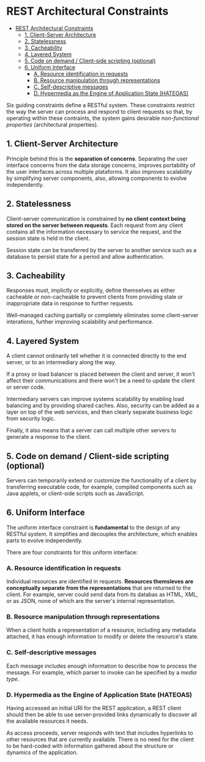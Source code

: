 # REST Architectural Constraints

- [REST Architectural Constraints](#rest-architectural-constraints)
  - [1. Client-Server Architecture](#1-client-server-architecture)
  - [2. Statelessness](#2-statelessness)
  - [3. Cacheability](#3-cacheability)
  - [4. Layered System](#4-layered-system)
  - [5. Code on demand / Client-side scripting (optional)](#5-code-on-demand--client-side-scripting-optional)
  - [6. Uniform Interface](#6-uniform-interface)
    - [A. Resource identification in requests](#a-resource-identification-in-requests)
    - [B. Resource manipulation through representations](#b-resource-manipulation-through-representations)
    - [C. Self-descriptive messages](#c-self-descriptive-messages)
    - [D. Hypermedia as the Engine of Application State (HATEOAS)](#d-hypermedia-as-the-engine-of-application-state-hateoas)

Six guiding constraints define a RESTful system. These constraints restrict the way the server can process and respond to client requests so that, by operating within these contraints, the system gains desirable _non-functional properties_ (architectural properties).

## 1. Client-Server Architecture

Principle behind this is the __separation of concerns__. Separating the user interface concerns from the data storage concerns, improves portability of the user interfaces across multiple plataforms. It also improves scalability by simplifying server components, also, allowing components to evolve independently.

## 2. Statelessness

Client-server communication is constrained by __no client context being stored on the server between requests__. Each request from any client contains all the information necessary to service the request, and the session state is held in the client.

Session state can be transferred by the server to another service such as a database to persist state for a period and allow authentication.

## 3. Cacheability

Responses must, implictly or explicitly, define themselves as either cacheable or non-cacheable to prevent clients from providing stale or inappropriate data in response to further requests.

Well-managed caching partially or completely eliminates some client-server interations, further improving scalability and performance.

## 4. Layered System

A client cannot ordinarily tell whether it is connected directly to the end server, or to an intermediary along the way.

If a proxy or load balancer is placed between the client and server, it won't affect their communications and there won't be a need to update the client or server code.

Intermediary servers can improve systems scalability by enabling load balancing and by providing shared caches. Also, security can be added as a layer on top of the web services, and then clearly separate business logic from security logic.

Finally, it also means that a server can call multiple other servers to generate a response to the client.

## 5. Code on demand / Client-side scripting (optional)

Servers can temporarily extend or customize the functionality of a client by transferring executable code, for example, compiled components such as Java applets, or client-side scripts such as JavaScript.

## 6. Uniform Interface

The uniform interface constraint is __fundamental__ to the design of any RESTful system. It simplifies and decouples the architecture, which enables parts to evolve independently.

There are four constraints for this uniform interface:

### A. Resource identification in requests

Individual resources are identified in requests. __Resources themsleves are conceptually separate from the representations__ that are returned to the client. For example, server could send data from its databas as HTML, XML, or as JSON, none of which are the server's internal representation.

### B. Resource manipulation through representations

When a client holds a representation of a resource, including any metadata attached, it has enough information to modify or delete the resource's state.

### C. Self-descriptive messages

Each message includes enough information to describe how to process the message. For example, which parser to invoke can be specified by a _media type_.

### D. Hypermedia as the Engine of Application State (HATEOAS)

Having accessed an initial URI for the REST application, a REST client should then be able to use server-provided links dynamically to discover all the available resources it needs.

As access proceeds, server responds with text that includes hyperlinks to other resources that are currently available. There is no need for the client to be hard-coded with information gathered about the structure or dynamics of the application.
